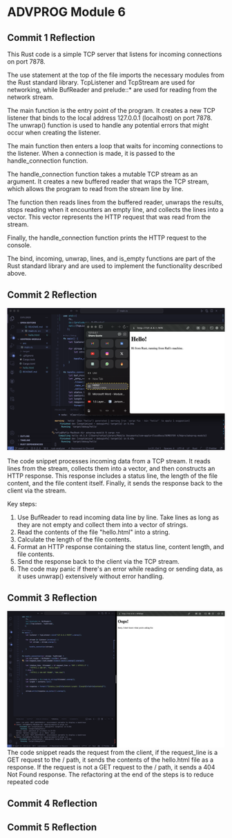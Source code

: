 # ADVPROG Module 6

## Commit 1 Reflection
This Rust code is a simple TCP server that listens for incoming connections on port 7878.

The use statement at the top of the file imports the necessary modules from the Rust standard library. TcpListener and TcpStream are used for networking, while BufReader and prelude::* are used for reading from the network stream.

The main function is the entry point of the program. It creates a new TCP listener that binds to the local address 127.0.0.1 (localhost) on port 7878. The unwrap() function is used to handle any potential errors that might occur when creating the listener.

The main function then enters a loop that waits for incoming connections to the listener. When a connection is made, it is passed to the handle_connection function.

The handle_connection function takes a mutable TCP stream as an argument. It creates a new buffered reader that wraps the TCP stream, which allows the program to read from the stream line by line.

The function then reads lines from the buffered reader, unwraps the results, stops reading when it encounters an empty line, and collects the lines into a vector. This vector represents the HTTP request that was read from the stream.

Finally, the handle_connection function prints the HTTP request to the console.

The bind, incoming, unwrap, lines, and is_empty functions are part of the Rust standard library and are used to implement the functionality described above.


## Commit 2 Reflection
![Commit 2 screen capture](/assets/images/commit2.png)

The code snippet processes incoming data from a TCP stream. It reads lines from the stream, collects them into a vector, and then constructs an HTTP response. This response includes a status line, the length of the file content, and the file content itself. Finally, it sends the response back to the client via the stream.

Key steps:

1. Use BufReader to read incoming data line by line.
Take lines as long as they are not empty and collect them into a vector of strings.
2. Read the contents of the file "hello.html" into a string.
3. Calculate the length of the file contents.
4. Format an HTTP response containing the status line, content length, and file contents.
5. Send the response back to the client via the TCP stream.
6. The code may panic if there's an error while reading or sending data, as it uses unwrap() extensively without error handling.


## Commit 3 Reflection
![Commit 3 screen capture](/assets/images/commit3.png)
The code snippet reads the request from the client, if the request_line is a GET request to the / path, it sends the contents of the hello.html file as a response. If the request is not a GET request to the / path, it sends a 404 Not Found response. The refactoring at the end of the steps is to reduce repeated code

## Commit 4 Reflection


## Commit 5 Reflection


